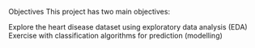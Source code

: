 Objectives
This project has two main objectives:

Explore the heart disease dataset using exploratory data analysis (EDA)
Exercise with classification algorithms for prediction (modelling)
